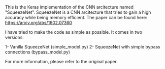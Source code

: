 This is the Keras implementation of the CNN arcitecture named "SqueezeNet". SqueezeNet is a CNN arcitecture that tries to gain a high accuracy while being memory efficient.
The paper can be found here:
https://arxiv.org/abs/1602.07360

I have tried to make the code as simple as possible.
It comes in two versions:

1- Vanilla SqueezeNet (simple_model.py)
2- SqueezeNet with simple bypass connections (bypass_model.py)

For more information, please refer to the original paper.
